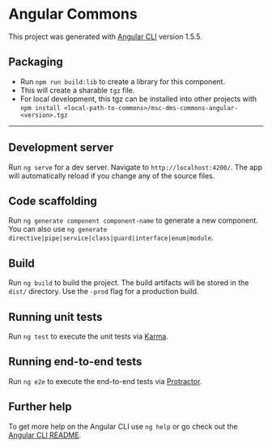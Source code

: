 # Angular Commons

This project was generated with [Angular CLI](https://github.com/angular/angular-cli) version 1.5.5.

## Packaging

- Run `npm run build:lib` to create a library for this component.
- This will create a sharable `tgz` file.
- For local development, this tgz can be installed into other projects with `npm install <local-path-to-commons>/msc-dms-commons-angular-<version>.tgz`

---

## Development server

Run `ng serve` for a dev server. Navigate to `http://localhost:4200/`. The app will automatically reload if you change any of the source files.

## Code scaffolding

Run `ng generate component component-name` to generate a new component. You can also use `ng generate directive|pipe|service|class|guard|interface|enum|module`.

## Build

Run `ng build` to build the project. The build artifacts will be stored in the `dist/` directory. Use the `-prod` flag for a production build.

## Running unit tests

Run `ng test` to execute the unit tests via [Karma](https://karma-runner.github.io).

## Running end-to-end tests

Run `ng e2e` to execute the end-to-end tests via [Protractor](http://www.protractortest.org/).

## Further help

To get more help on the Angular CLI use `ng help` or go check out the [Angular CLI README](https://github.com/angular/angular-cli/blob/master/README.md).
